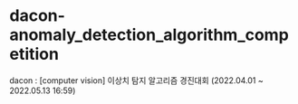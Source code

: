 # dacon-anomaly_detection_algorithm_competition
dacon : [computer vision] 이상치 탐지 알고리즘 경진대회 (2022.04.01 ~ 2022.05.13 16:59)
